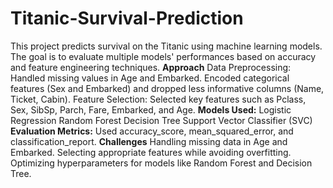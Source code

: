 # Titanic-Survival-Prediction
This project predicts survival on the Titanic using machine learning models. The goal is to evaluate multiple models' performances based on accuracy and feature engineering techniques.
**Approach**
Data Preprocessing: Handled missing values in Age and Embarked. Encoded categorical features (Sex and Embarked) and dropped less informative columns (Name, Ticket, Cabin).
Feature Selection: Selected key features such as Pclass, Sex, SibSp, Parch, Fare, Embarked, and Age.
**Models Used:**
Logistic Regression
Random Forest
Decision Tree
Support Vector Classifier (SVC)
**Evaluation Metrics:** Used accuracy_score, mean_squared_error, and classification_report.
**Challenges**
Handling missing data in Age and Embarked.
Selecting appropriate features while avoiding overfitting.
Optimizing hyperparameters for models like Random Forest and Decision Tree.

